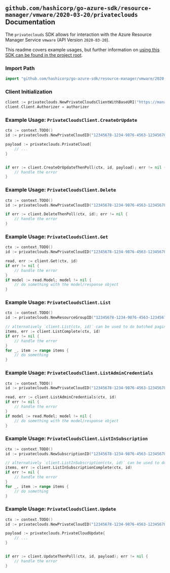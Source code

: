 
## `github.com/hashicorp/go-azure-sdk/resource-manager/vmware/2020-03-20/privateclouds` Documentation

The `privateclouds` SDK allows for interaction with the Azure Resource Manager Service `vmware` (API Version `2020-03-20`).

This readme covers example usages, but further information on [using this SDK can be found in the project root](https://github.com/hashicorp/go-azure-sdk/tree/main/docs).

### Import Path

```go
import "github.com/hashicorp/go-azure-sdk/resource-manager/vmware/2020-03-20/privateclouds"
```


### Client Initialization

```go
client := privateclouds.NewPrivateCloudsClientWithBaseURI("https://management.azure.com")
client.Client.Authorizer = authorizer
```


### Example Usage: `PrivateCloudsClient.CreateOrUpdate`

```go
ctx := context.TODO()
id := privateclouds.NewPrivateCloudID("12345678-1234-9876-4563-123456789012", "example-resource-group", "privateCloudValue")

payload := privateclouds.PrivateCloud{
	// ...
}


if err := client.CreateOrUpdateThenPoll(ctx, id, payload); err != nil {
	// handle the error
}
```


### Example Usage: `PrivateCloudsClient.Delete`

```go
ctx := context.TODO()
id := privateclouds.NewPrivateCloudID("12345678-1234-9876-4563-123456789012", "example-resource-group", "privateCloudValue")

if err := client.DeleteThenPoll(ctx, id); err != nil {
	// handle the error
}
```


### Example Usage: `PrivateCloudsClient.Get`

```go
ctx := context.TODO()
id := privateclouds.NewPrivateCloudID("12345678-1234-9876-4563-123456789012", "example-resource-group", "privateCloudValue")

read, err := client.Get(ctx, id)
if err != nil {
	// handle the error
}
if model := read.Model; model != nil {
	// do something with the model/response object
}
```


### Example Usage: `PrivateCloudsClient.List`

```go
ctx := context.TODO()
id := privateclouds.NewResourceGroupID("12345678-1234-9876-4563-123456789012", "example-resource-group")

// alternatively `client.List(ctx, id)` can be used to do batched pagination
items, err := client.ListComplete(ctx, id)
if err != nil {
	// handle the error
}
for _, item := range items {
	// do something
}
```


### Example Usage: `PrivateCloudsClient.ListAdminCredentials`

```go
ctx := context.TODO()
id := privateclouds.NewPrivateCloudID("12345678-1234-9876-4563-123456789012", "example-resource-group", "privateCloudValue")

read, err := client.ListAdminCredentials(ctx, id)
if err != nil {
	// handle the error
}
if model := read.Model; model != nil {
	// do something with the model/response object
}
```


### Example Usage: `PrivateCloudsClient.ListInSubscription`

```go
ctx := context.TODO()
id := privateclouds.NewSubscriptionID("12345678-1234-9876-4563-123456789012")

// alternatively `client.ListInSubscription(ctx, id)` can be used to do batched pagination
items, err := client.ListInSubscriptionComplete(ctx, id)
if err != nil {
	// handle the error
}
for _, item := range items {
	// do something
}
```


### Example Usage: `PrivateCloudsClient.Update`

```go
ctx := context.TODO()
id := privateclouds.NewPrivateCloudID("12345678-1234-9876-4563-123456789012", "example-resource-group", "privateCloudValue")

payload := privateclouds.PrivateCloudUpdate{
	// ...
}


if err := client.UpdateThenPoll(ctx, id, payload); err != nil {
	// handle the error
}
```
